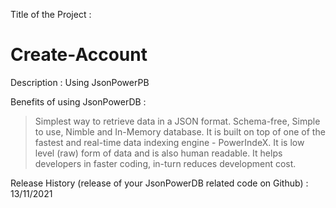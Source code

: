 Title of the Project :
  # Create-Account

Description :
  Using JsonPowerPB

Benefits of using JsonPowerDB :
  > Simplest way to retrieve data in a JSON format.
  > Schema-free, Simple to use, Nimble and In-Memory database.
  > It is built on top of one of the fastest and real-time data indexing engine - PowerIndeX.
  > It is low level (raw) form of data and is also human readable.
  > It helps developers in faster coding, in-turn reduces development cost.
  
Release History (release of your JsonPowerDB related code on Github) :
  13/11/2021
  
